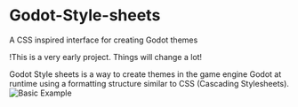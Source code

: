 # Godot-Style-sheets
A CSS inspired interface for creating Godot themes

!This is a very early project. Things will change a lot!

Godot Style sheets is a way to create themes in the game engine Godot at runtime using a formatting structure similar to CSS (Cascading Stylesheets).
![Basic Example](https://github.com/CDcruzCode/Godot-Style-sheets/assets/88635443/dab3f518-b425-4504-b7b1-cf3a48202198)
